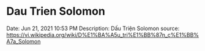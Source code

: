 # Dau Trien Solomon

Date: Jun 21, 2021 10:53 PM
Description: Dấu Triện Solomon
source: https://vi.wikipedia.org/wiki/D%E1%BA%A5u_tri%E1%BB%87n_c%E1%BB%A7a_Solomon